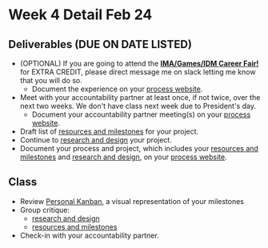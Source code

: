 # Week 4 Detail Feb 24

## Deliverables \(DUE ON DATE LISTED\)

* \(OPTIONAL\) If you are going to attend the [**IMA/Games/IDM Career Fair!**](https://tisch.nyu.edu/itp/events/spring-2020/ima-games-idm-career-fair) for EXTRA CREDIT, please direct message me on slack letting me know that you will do so.
  * Document the experience on your [process website](../pre-work/website.md).
* Meet with your accountability partner at least once, if not twice, over the next two weeks. We don't have class next week due to President's day. 
  * Document your accountability partner meeting\(s\) on your [process website](../pre-work/website.md).
* Draft list of [resources and milestones](../project_plan/) for your project.
* Continue to [research and design](../project_plan/) your project.
* Document your process and project, which includes your  [resources and milestones](../project_plan/) and [research and design](../project_plan/), on your [process website](../pre-work/website.md).

## Class

* Review [Personal Kanban](../assignments/personal_kanban.md), a visual representation of your milestones
* Group critique: 
  * [research and design](../project_plan/)
  * [resources and milestones](../project_plan/)
* Check-in with your accountability partner.

